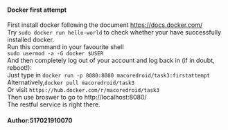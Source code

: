 #### Docker first attempt
First install docker following the document https://docs.docker.com/ <br>
 Try `sudo docker run hello-world` to check whether your have successfully installed docker. <br>
Run this command in your favourite shell <br>
`sudo usermod -a -G docker $USER`<br>
And then completely log out of your account and log back in (if in doubt, reboot!):<br>
Just type in `docker run -p 8080:8080 macoredroid/task3:firstattempt` <br>
Alternatively,`docker pull macoredroid/task3`<br>
Or visit `https://hub.docker.com/r/macoredroid/task3`<br>
Then use broswer to go to http://localhost:8080/ <br>
The restful service is right there.
#### Author:517021910070
